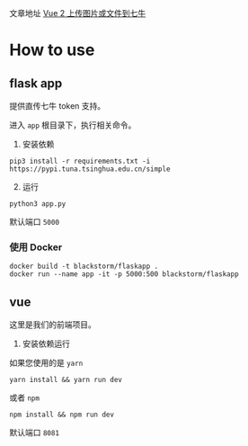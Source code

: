文章地址 [Vue 2 上传图片或文件到七牛][1]

# How to use

## flask app

提供直传七牛 token 支持。

进入 ``app`` 根目录下，执行相关命令。

1. 安装依赖

```shell
pip3 install -r requirements.txt -i https://pypi.tuna.tsinghua.edu.cn/simple
```

2. 运行

```shell
python3 app.py
```

默认端口 ``5000``

### 使用 Docker

```shell
docker build -t blackstorm/flaskapp .
docker run --name app -it -p 5000:500 blackstorm/flaskapp
```

## vue

这里是我们的前端项目。

1. 安装依赖运行

如果您使用的是 ``yarn``

```shell
yarn install && yarn run dev
```

或者 ``npm``

```shell
npm install && npm run dev
```

默认端口 ``8081``

  [1]: https://utf-8.live/fe/vue2-upload-file-to-qiniu.html